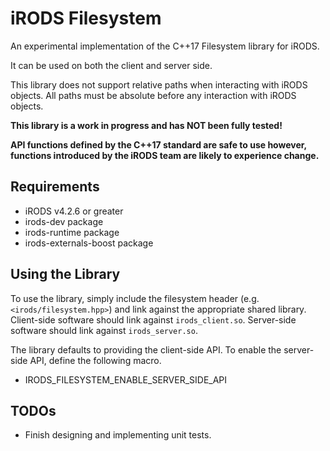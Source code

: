 # iRODS Filesystem
An experimental implementation of the C++17 Filesystem library for iRODS.

It can be used on both the client and server side.

This library does not support relative paths when interacting with iRODS objects. All paths must be absolute before any interaction with iRODS objects.

**This library is a work in progress and has NOT been fully tested!**

**API functions defined by the C++17 standard are safe to use however, functions introduced by the iRODS team are likely to experience change.**

## Requirements
- iRODS v4.2.6 or greater
- irods-dev package
- irods-runtime package
- irods-externals-boost package

## Using the Library
To use the library, simply include the filesystem header (e.g. `<irods/filesystem.hpp>`) and link against the appropriate shared library. Client-side software should link against `irods_client.so`. Server-side software should link against `irods_server.so`.

The library defaults to providing the client-side API. To enable the server-side API, define the following macro.
- IRODS_FILESYSTEM_ENABLE_SERVER_SIDE_API

## TODOs
- Finish designing and implementing unit tests.
